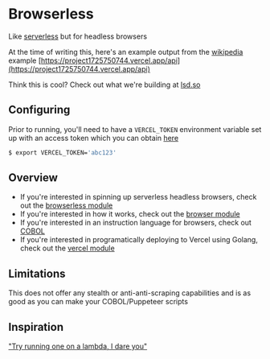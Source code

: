 # Browserless

Like [serverless](https://www.serverless.com/) but for headless browsers

At the time of writing this, here's an example output from the [wikipedia](https://github.com/yevbar/browserless/blob/master/cobol/examples/wikipedia.cobol) example [https://project1725750744.vercel.app/api](https://project1725750744.vercel.app/api)

Think this is cool? Check out what we're building at [lsd.so](https://lsd.so)

## Configuring

Prior to running, you'll need to have a `VERCEL_TOKEN` environment variable set up with an access token which you can obtain [here](https://vercel.com/account/settings/tokens)

```bash
$ export VERCEL_TOKEN='abc123'
```

## Overview

* If you're interested in spinning up serverless headless browsers, check out the [browserless module](https://github.com/yevbar/browserless/blob/master/browserless/)
* If you're interested in how it works, check out the [browser module](https://github.com/yevbar/browserless/blob/master/browsers/)
* If you're interested in an instruction language for browsers, check out [COBOL](https://github.com/yevbar/browserless/blob/master/cobol/)
* If you're interested in programatically deploying to Vercel using Golang, check out the [vercel module](https://github.com/yevbar/browserless/blob/master/vercel/)

## Limitations

This does not offer any stealth or anti-anti-scraping capabilities and is as good as you can make your COBOL/Puppeteer scripts

## Inspiration

["Try running one on a lambda, I dare you"](https://www.youtube.com/watch?v=us_vS2EVDOA&t=46s)
